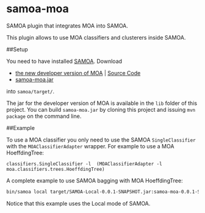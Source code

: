 samoa-moa
=========

SAMOA plugin that integrates MOA into SAMOA.

This plugin allows to use MOA classifiers and clusterers inside SAMOA.

##Setup

You need to have installed [SAMOA](https://github.com/yaho/samoa).
Download

- [the new developer version of MOA](https://sourceforge.net/projects/moa-datastream/files/MOA/2013%20August/moa-dev-13-11.jar) | [Source Code](https://code.google.com/r/abifet-moa-dev/)
- [samoa-moa.jar](https://sourceforge.net/projects/moa-datastream/files/MOA/2013%20August/samoa-moa.jar) 

into `samoa/target/`.

The jar for the developer version of MOA is available in the `lib` folder of this project.
You can build `samoa-moa.jar` by cloning this project and issuing `mvn package` on the command line.

##Example

To use a MOA classifier you only need to use the SAMOA `SingleClassifier` with the `MOAClassifierAdapter` wrapper. For example to use a MOA HoeffdingTree:

`classifiers.SingleClassifier -l  (MOAClassifierAdapter -l moa.classifiers.trees.HoeffdingTree)`

A complete example to use SAMOA bagging with MOA HoeffdingTree:

```bash
bin/samoa local target/SAMOA-Local-0.0.1-SNAPSHOT.jar:samoa-moa-0.0.1-SNAPSHOT.jar:moa-dev-13-11.jar "PrequentialEvaluation -i 100000 -f 10000 -l (classifiers.ensemble.Bagging -s 10 -l (classifiers.SingleClassifier -l (MOAClassifierAdapter -l moa.classifiers.trees.HoeffdingTree)))"
```

Notice that this example uses the Local mode of SAMOA.

